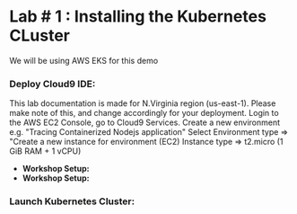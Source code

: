 # Lab # 1 : Installing the Kubernetes CLuster
We will be using AWS EKS for this demo

### Deploy Cloud9 IDE:
This lab documentation is made for N.Virginia region (us-east-1). Please make note of this, and change accordingly for your deployment.
Login to the AWS EC2 Console, go to Cloud9 Services. Create a new environment e.g. "Tracing Containerized Nodejs application"
Select Environment type => "Create a new instance for environment (EC2)
Instance type => t2.micro (1 GiB RAM + 1 vCPU)


* **Workshop Setup:**
* **Workshop Setup:**
### Launch Kubernetes Cluster:

